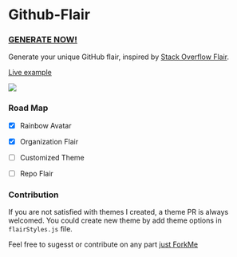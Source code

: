 # Github-Flair


### [GENERATE NOW!](https://umanusorn.github.io/github-flair/) 

Generate your unique GitHub flair, inspired by [Stack Overflow Flair](http://stackoverflow.com/users/flair). 

[Live example](https://github.com/umanusorn/github-flair/blob/master/Github-Flair-Example.html)

![](https://github.com/umanusorn/github-flair/blob/master/Github-Flair_example_jan2019.png)

### Road Map
 - [x] Rainbow Avatar
 - [x] Organization Flair
 - [ ] Customized Theme
 - [ ] Repo Flair

 
### Contribution
If you are not satisfied with themes I created, a theme PR is always welcomed. 
You could create new theme by add theme options in `flairStyles.js` file.

Feel free to sugesst or contribute on any part [just ForkMe](https://github.com/umanusorn/github-flair)




